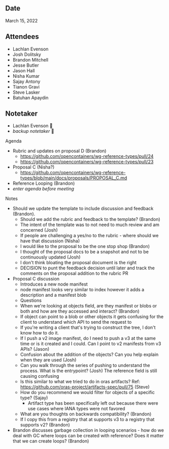 ## Date
March 15, 2022

## Attendees
- Lachlan Evenson
- Josh Dolitsky
- Brandon Mitchell
- Jesse Butler
- Jason Hall
- Nisha Kumar
- Sajay Antony
- Tianon Gravi
- Steve Lasker
- Batuhan Apaydin

## Notetaker
- Lachlan Evenson 🥇
- _backup notetaker_ 🥈

Agenda
- Rubric and updates on proposal D (Brandon)
    - <https://github.com/opencontainers/wg-reference-types/pull/24>
    - <https://github.com/opencontainers/wg-reference-types/pull/23>
- Proposal C (Nisha?)
    - <https://github.com/opencontainers/wg-reference-types/blob/main/docs/proposals/PROPOSAL_C.md>
- Reference Looping (Brandon)
- _enter agenda before meeting_

Notes
- Should we update the template to include discussion and feedback (Brandon). 
   - Should we add the rubric and feedback to the template? (Brandon)
   - The intent of the template was to not need to much review and am concerned (Josh) 
   - If people are challenging a yes/no to the rubric - where should we have that discussion (Nisha)
   - I would like to the proposal to be the one stop shop (Brandon)
   - I thought of the proposal docs to be a snapshot and not to be continuously updated (Josh)
   - I don't think bloating the proposal document is the right
   - DECISION to punt the feedback decision until later and track the comments on the proposal addition to the rubric PR
- Proposal C discussion
   -  Introduces a new node manifest
   -  node manifest looks very similar to index however it adds a description and a manifest blob
   -  Questions
   -  When we're looking at objects field, are they manifest or blobs or both and how are they accessed and interact? (Brandon)
   -  If object can point to a blob or other objects it gets confusing for the client to understand which API to send the request to
   -  If you're writing a client that's trying to construct the tree, I don't know how to do it.
   -  If I push a v2 image manifest, do I need to push a v3 at the same time or is it created and I could. Can I point to v2 manifests from v3 APIs? (Jason)
   -  Confusion about the addition of the objects? Can you help explain when they are used (Josh)
   -  Can you walk through the series of pushing to understand the process. What is the entrypoint? (Josh) The reference field is still causing confusing
   -  Is this similar to what we tried to do in oras artifacts? Ref: https://github.com/oras-project/artifacts-spec/pull/75 (Steve)
   -  How do you recommend we would filter for objects of a specific type? (Sajay)
       -  Artifact type has been specifically left out because there were use cases where IANA types were not favored
   -  What are you thoughts on backwards compatibility? (Brandon)
   -  If I copy this from a registry that at supports v3 to a registry that supports v2? (Brandon)
- Brandon discusses garbage collection in looping scenarios - how do we deal with GC where loops can be created with reference? Does it matter that we can create loops? (Brandon)
